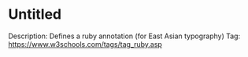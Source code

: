 # Untitled

Description: Defines a ruby annotation (for East Asian typography)
Tag: https://www.w3schools.com/tags/tag_ruby.asp